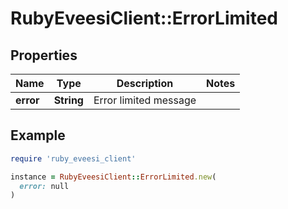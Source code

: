 # RubyEveesiClient::ErrorLimited

## Properties

| Name | Type | Description | Notes |
| ---- | ---- | ----------- | ----- |
| **error** | **String** | Error limited message |  |

## Example

```ruby
require 'ruby_eveesi_client'

instance = RubyEveesiClient::ErrorLimited.new(
  error: null
)
```

